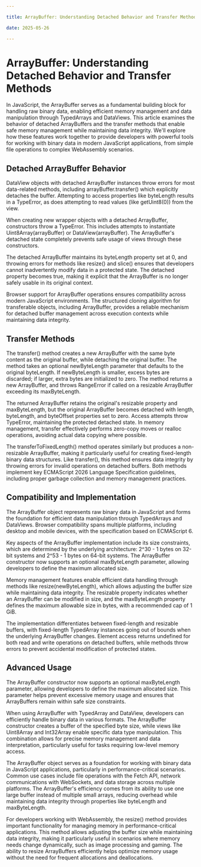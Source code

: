 ```yaml
---

title: ArrayBuffer: Understanding Detached Behavior and Transfer Methods

date: 2025-05-26

---
```



# ArrayBuffer: Understanding Detached Behavior and Transfer Methods

In JavaScript, the ArrayBuffer serves as a fundamental building block for handling raw binary data, enabling efficient memory management and data manipulation through TypedArrays and DataViews. This article examines the behavior of detached ArrayBuffers and the transfer methods that enable safe memory management while maintaining data integrity. We'll explore how these features work together to provide developers with powerful tools for working with binary data in modern JavaScript applications, from simple file operations to complex WebAssembly scenarios.


## Detached ArrayBuffer Behavior

DataView objects with detached ArrayBuffer instances throw errors for most data-related methods, including arrayBuffer.transfer() which explicitly detaches the buffer. Attempting to access properties like byteLength results in a TypeError, as does attempting to read values (like getUint8(0)) from the view.

When creating new wrapper objects with a detached ArrayBuffer, constructors throw a TypeError. This includes attempts to instantiate Uint8Array(arrayBuffer) or DataView(arrayBuffer). The ArrayBuffer's detached state completely prevents safe usage of views through these constructors.

The detached ArrayBuffer maintains its byteLength property set at 0, and throwing errors for methods like resize() and slice() ensures that developers cannot inadvertently modify data in a protected state. The detached property becomes true, making it explicit that the ArrayBuffer is no longer safely usable in its original context.

Browser support for ArrayBuffer operations ensures compatibility across modern JavaScript environments. The structured cloning algorithm for transferable objects, including ArrayBuffer, provides a reliable mechanism for detached buffer management across execution contexts while maintaining data integrity.


## Transfer Methods

The transfer() method creates a new ArrayBuffer with the same byte content as the original buffer, while detaching the original buffer. The method takes an optional newByteLength parameter that defaults to the original byteLength. If newByteLength is smaller, excess bytes are discarded; if larger, extra bytes are initialized to zero. The method returns a new ArrayBuffer, and throws RangeError if called on a resizable ArrayBuffer exceeding its maxByteLength.

The returned ArrayBuffer retains the original's resizable property and maxByteLength, but the original ArrayBuffer becomes detached with length, byteLength, and byteOffset properties set to zero. Access attempts throw TypeError, maintaining the protected detached state. In memory management, transfer effectively performs zero-copy moves or realloc operations, avoiding actual data copying where possible.

The transferToFixedLength() method operates similarly but produces a non-resizable ArrayBuffer, making it particularly useful for creating fixed-length binary data structures. Like transfer(), this method ensures data integrity by throwing errors for invalid operations on detached buffers. Both methods implement key ECMAScript 2026 Language Specification guidelines, including proper garbage collection and memory management practices.


## Compatibility and Implementation

The ArrayBuffer object represents raw binary data in JavaScript and forms the foundation for efficient data manipulation through TypedArrays and DataViews. Browser compatibility spans multiple platforms, including desktop and mobile devices, with the specification based on ECMAScript 6.

Key aspects of the ArrayBuffer implementation include its size constraints, which are determined by the underlying architecture: 2^30 - 1 bytes on 32-bit systems and 2^53 - 1 bytes on 64-bit systems. The ArrayBuffer constructor now supports an optional maxByteLength parameter, allowing developers to define the maximum allocated size.

Memory management features enable efficient data handling through methods like resize(newByteLength), which allows adjusting the buffer size while maintaining data integrity. The resizable property indicates whether an ArrayBuffer can be modified in size, and the maxByteLength property defines the maximum allowable size in bytes, with a recommended cap of 1 GiB.

The implementation differentiates between fixed-length and resizable buffers, with fixed-length TypedArray instances going out of bounds when the underlying ArrayBuffer changes. Element access returns undefined for both read and write operations on detached buffers, while methods throw errors to prevent accidental modification of protected states.


## Advanced Usage

The ArrayBuffer constructor now supports an optional maxByteLength parameter, allowing developers to define the maximum allocated size. This parameter helps prevent excessive memory usage and ensures that ArrayBuffers remain within safe size constraints.

When using ArrayBuffer with TypedArray and DataView, developers can efficiently handle binary data in various formats. The ArrayBuffer constructor creates a buffer of the specified byte size, while views like Uint8Array and Int32Array enable specific data type manipulation. This combination allows for precise memory management and data interpretation, particularly useful for tasks requiring low-level memory access.

The ArrayBuffer object serves as a foundation for working with binary data in JavaScript applications, particularly in performance-critical scenarios. Common use cases include file operations with the Fetch API, network communications with WebSockets, and data storage across multiple platforms. The ArrayBuffer's efficiency comes from its ability to use one large buffer instead of multiple small arrays, reducing overhead while maintaining data integrity through properties like byteLength and maxByteLength.

For developers working with WebAssembly, the resize() method provides important functionality for managing memory in performance-critical applications. This method allows adjusting the buffer size while maintaining data integrity, making it particularly useful in scenarios where memory needs change dynamically, such as image processing and gaming. The ability to resize ArrayBuffers efficiently helps optimize memory usage without the need for frequent allocations and deallocations.

